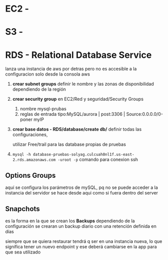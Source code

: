# EC2 - 

# S3 - 

# RDS - Relational Database Service

lanza una instancia de aws por detras pero no es accesible a la configuracion solo desde la consola aws 

1. **crear subnet groups** definir le nombre y las zonas de disponibilidad dependiendo de la región 

2. **crear security group** en EC2/Red y seguridad/Security Groups 

   1. nombre mysql-prubas
   2. reglas de entrada tipo:MySQL/aurora  |  post:3306  |  Source:0.0.0.0/0-poner myIP

3. **crear base datos - RDS/database/create db/** definir todas las configuraciones, 

   utilizar Free/trail para las database propias de pruebas

4. `mysql -h database-pruebas-solyag.culcuah0nl1f.us-east-2.rds.amazonaws.com -uroot -p` comando para conexion ssh 

## Options Groups

aquí se configura los parámetros de mySQL, pq no se puede acceder a la instancia del servidor se hace desde aqui como si fuera dentro del server

## Snapchots

es la forma en la que se crean los **Backups** dependiendo de la configuración se crearan un backup diario con una retención definida en días 

siempre que se quiera restaurar tendrá q ser en una instancia nueva, lo que significa tener un nuevo endpoint y ese deberá cambiarse en la app para que sea utilizado